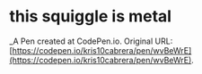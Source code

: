 # this squiggle is metal
 _A Pen created at CodePen.io. Original URL: [https://codepen.io/kris10cabrera/pen/wvBeWrE](https://codepen.io/kris10cabrera/pen/wvBeWrE).

 